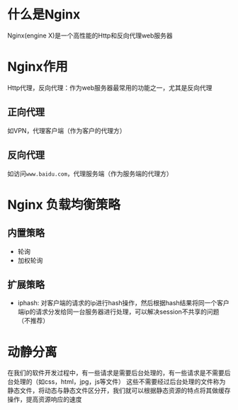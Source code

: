 # 什么是Nginx

Nginx(engine X)是一个高性能的Http和反向代理web服务器

# Nginx作用

Http代理，反向代理：作为web服务器最常用的功能之一，尤其是反向代理

## 正向代理

如VPN，代理客户端（作为客户的代理方）

## 反向代理

如访问`www.baidu.com`，代理服务端（作为服务端的代理方）

# Nginx 负载均衡策略

## 内置策略

- 轮询
- 加权轮询

## 扩展策略

- iphash: 对客户端的请求的ip进行hash操作，然后根据hash结果将同一个客户端ip的请求分发给同一台服务器进行处理，可以解决session不共享的问题（不推荐）

# 动静分离

在我们的软件开发过程中，有一些请求是需要后台处理的，有一些请求是不需要后台处理的（如css，html，jpg，js等文件） 这些不需要经过后台处理的文件称为静态文件，将动态与静态文件区分开，我们就可以根据静态资源的特点将其做缓存操作，提高资源响应的速度